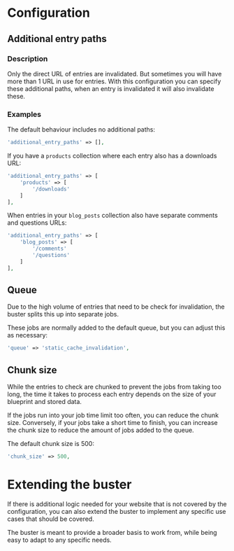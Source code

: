 # Configuration

## Additional entry paths

### Description

Only the direct URL of entries are invalidated.
But sometimes you will have more than 1 URL in use for entries.
With this configuration you can specify these additional paths,
when an entry is invalidated it will also invalidate these.

### Examples

The default behaviour includes no additional paths:

```php
'additional_entry_paths' => [],
```

If you have a `products` collection where each entry also has a downloads URL:

```php
'additional_entry_paths' => [
    'products' => [
        '/downloads'
    ]
],
```

When entries in your `blog_posts` collection also have separate comments and questions URLs:

```php
'additional_entry_paths' => [
    'blog_posts' => [
        '/comments'
        '/questions'
    ]
],
```

## Queue

Due to the high volume of entries that need to be check for invalidation,
the buster splits this up into separate jobs.

These jobs are normally added to the default queue, but you can adjust this as necessary:
```php
'queue' => 'static_cache_invalidation',
```

## Chunk size

While the entries to check are chunked to prevent the jobs from taking too long,
the time it takes to process each entry depends on the size of your blueprint and stored data.

If the jobs run into your job time limit too often, you can reduce the chunk size.
Conversely, if your jobs take a short time to finish,
you can increase the chunk size to reduce the amount of jobs added to the queue.

The default chunk size is 500:
```php
'chunk_size' => 500,
```

# Extending the buster

If there is additional logic needed for your website that is not covered by the configuration,
you can also extend the buster to implement any specific use cases that should be covered.

The buster is meant to provide a broader basis to work from,
while being easy to adapt to any specific needs.
